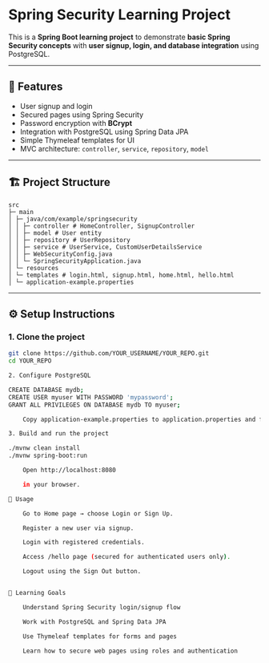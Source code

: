 # Spring Security Learning Project

This is a **Spring Boot learning project** to demonstrate **basic Spring Security concepts** with **user signup, login, and database integration** using PostgreSQL.

---

## 🔑 Features

- User signup and login
- Secured pages using Spring Security
- Password encryption with **BCrypt**
- Integration with PostgreSQL using Spring Data JPA
- Simple Thymeleaf templates for UI
- MVC architecture: `controller`, `service`, `repository`, `model`

---

## 🏗 Project Structure
```
src
├─ main
│ ├─ java/com/example/springsecurity
│ │ ├─ controller # HomeController, SignupController
│ │ ├─ model # User entity
│ │ ├─ repository # UserRepository
│ │ ├─ service # UserService, CustomUserDetailsService
│ │ ├─ WebSecurityConfig.java
│ │ └─ SpringSecurityApplication.java
│ └─ resources
│ └─ templates # login.html, signup.html, home.html, hello.html
│ └─ application-example.properties

```
---

## ⚙️ Setup Instructions

### 1. Clone the project
```bash
git clone https://github.com/YOUR_USERNAME/YOUR_REPO.git
cd YOUR_REPO

2. Configure PostgreSQL

CREATE DATABASE mydb;
CREATE USER myuser WITH PASSWORD 'mypassword';
GRANT ALL PRIVILEGES ON DATABASE mydb TO myuser;

    Copy application-example.properties to application.properties and fill in your credentials.

3. Build and run the project

./mvnw clean install
./mvnw spring-boot:run

    Open http://localhost:8080

    in your browser.

📝 Usage

    Go to Home page → choose Login or Sign Up.

    Register a new user via signup.

    Login with registered credentials.

    Access /hello page (secured for authenticated users only).

    Logout using the Sign Out button.


📌 Learning Goals

    Understand Spring Security login/signup flow

    Work with PostgreSQL and Spring Data JPA

    Use Thymeleaf templates for forms and pages

    Learn how to secure web pages using roles and authentication

